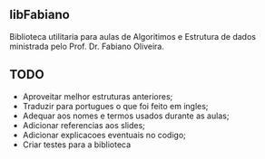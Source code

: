 ## libFabiano

Biblioteca utilitaria para aulas de Algoritimos e Estrutura de dados ministrada pelo Prof. Dr. Fabiano Oliveira.

## TODO
  - Aproveitar melhor estruturas anteriores;
  - Traduzir para portugues o que foi feito em ingles;
  - Adequar aos nomes e termos usados durante as aulas;
  - Adicionar referencias aos slides;
  - Adicionar explicacoes eventuais no codigo;
  - Criar testes para a biblioteca
